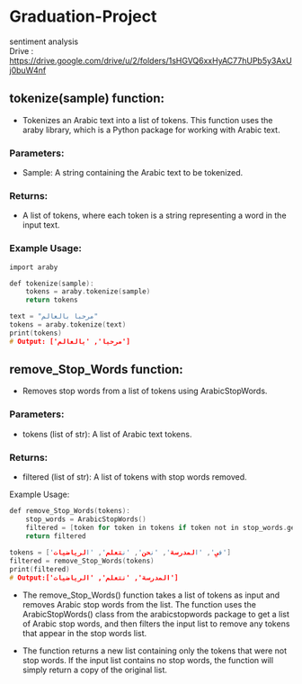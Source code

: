 # Graduation-Project
sentiment analysis            
Drive : https://drive.google.com/drive/u/2/folders/1sHGVQ6xxHyAC77hUPb5y3AxUj0buW4nf


## tokenize(sample) function:
* Tokenizes an Arabic text into a list of tokens. This function uses the araby library, which is a Python package for working with Arabic text.

### Parameters:
* Sample: A string containing the Arabic text to be tokenized.        
### Returns:
* A list of tokens, where each token is a string representing a word in the input text.         
### Example Usage:
```c
import araby

def tokenize(sample):
    tokens = araby.tokenize(sample)
    return tokens

text = "مرحبا بالعالم"
tokens = araby.tokenize(text)
print(tokens)
# Output: ['مرحبا', 'بالعالم']
```
## remove_Stop_Words function:
* Removes stop words from a list of tokens using ArabicStopWords.

### Parameters:
* tokens (list of str): A list of Arabic text tokens.

### Returns:
* filtered (list of str): A list of tokens with stop words removed.

Example Usage:
```c
def remove_Stop_Words(tokens):
    stop_words = ArabicStopWords()
    filtered = [token for token in tokens if token not in stop_words.get_stop_words()]
    return filtered 
    
tokens = ['في', 'المدرسة', 'نحن', 'نتعلم', 'الرياضيات']
filtered = remove_Stop_Words(tokens)
print(filtered)
# Output:['المدرسة', 'نتعلم', 'الرياضيات']
```
* The remove_Stop_Words() function takes a list of tokens as input and removes Arabic stop words from the list. The function uses the ArabicStopWords() class from the arabicstopwords package to get a list of Arabic stop words, and then filters the input list to remove any tokens that appear in the stop words list.

* The function returns a new list containing only the tokens that were not stop words. If the input list contains no stop words, the function will simply return a copy of the original list.
